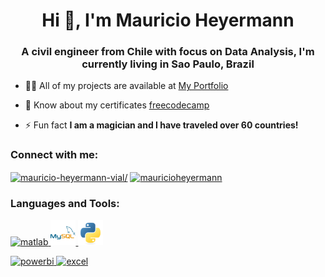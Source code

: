 <h1 align="center">Hi 👋, I'm Mauricio Heyermann</h1>
<h3 align="center">A civil engineer from Chile with focus on Data Analysis, I'm currently living in Sao Paulo, Brazil</h3>

- 👨‍💻 All of my projects are available at [My Portfolio](https://mheyermann.github.io/MyPortfolio/)

- 📄 Know about my certificates [freecodecamp](https://freecodecamp.org/certification/fcc12efbc48-dc9f-4002-9f06-8e0661b0ecdf/data-analysis-with-python-v7)

- ⚡ Fun fact **I am a magician and I have traveled over 60 countries!**

<h3 align="left">Connect with me:</h3>
<p align="left">
<a href="https://linkedin.com/in/mauricio-heyermann-vial/" target="blank"><img align="center" src="https://raw.githubusercontent.com/rahuldkjain/github-profile-readme-generator/master/src/images/icons/Social/linked-in-alt.svg" alt="mauricio-heyermann-vial/" height="30" width="40" /></a>
<a href="https://instagram.com/mauricioheyermann" target="blank"><img align="center" src="https://raw.githubusercontent.com/rahuldkjain/github-profile-readme-generator/master/src/images/icons/Social/instagram.svg" alt="mauricioheyermann" height="30" width="40" /></a>
</p>

<h3 align="left">Languages and Tools:</h3>
<p align="left"> <a href="https://www.mathworks.com/" target="_blank" rel="noreferrer"> <img src="https://upload.wikimedia.org/wikipedia/commons/2/21/Matlab_Logo.png" alt="matlab" width="40" height="40"/> </a> <a href="https://www.mysql.com/" target="_blank" rel="noreferrer"> <img src="https://raw.githubusercontent.com/devicons/devicon/master/icons/mysql/mysql-original-wordmark.svg" alt="mysql" width="40" height="40"/> </a> <a href="https://www.python.org" target="_blank" rel="noreferrer"> <img src="https://raw.githubusercontent.com/devicons/devicon/master/icons/python/python-original.svg" alt="python" width="40" height="40"/> </a> </p><p align="left"> <a href="https://powerbi.microsoft.com/es-es/desktop/" target="_blank" rel="noreferrer"> <img src="https://upload.wikimedia.org/wikipedia/commons/c/cf/New_Power_BI_Logo.svg" alt="powerbi" width="40" height="40"/> </a><a href="https://www.microsoft.com/es-mx/microsoft-365/excel" target="_blank" rel="noreferrer"> <img src="https://upload.wikimedia.org/wikipedia/commons/3/34/Microsoft_Office_Excel_%282019%E2%80%93present%29.svg" alt="excel" width="40" height="40"/>
